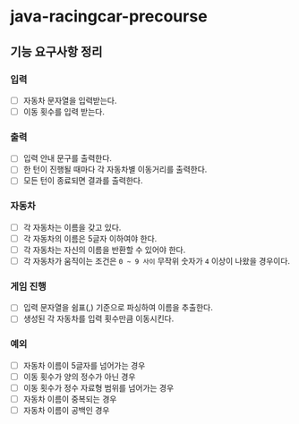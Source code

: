 # java-racingcar-precourse

## 기능 요구사항 정리

### 입력

- [ ] 자동차 문자열을 입력받는다.
- [ ] 이동 횟수를 입력 받는다.

### 출력

- [ ] 입력 안내 문구를 출력한다.
- [ ] 한 턴이 진행될 때마다 각 자동차별 이동거리를 출력한다.
- [ ] 모든 턴이 종료되면 결과를 출력한다.

### 자동차

- [ ] 각 자동차는 이름을 갖고 있다.
- [ ] 각 자동차의 이름은 5글자 이하여야 한다.
- [ ] 각 자동차는 자신의 이름을 반환할 수 있어야 한다.
- [ ] 각 자동차가 움직이는 조건은 `0 ~ 9 사이` 무작위 숫자가 `4` 이상이 나왔을 경우이다.

### 게임 진행

- [ ] 입력 문자열을 쉼표(,) 기준으로 파싱하여 이름을 추출한다.
- [ ] 생성된 각 자동차를 입력 횟수만큼 이동시킨다.

### 예외

- [ ] 자동차 이름이 5글자를 넘어가는 경우
- [ ] 이동 횟수가 양의 정수가 아닌 경우
- [ ] 이동 횟수가 정수 자료형 범위를 넘어가는 경우
- [ ] 자동차 이름이 중복되는 경우
- [ ] 자동차 이름이 공백인 경우
